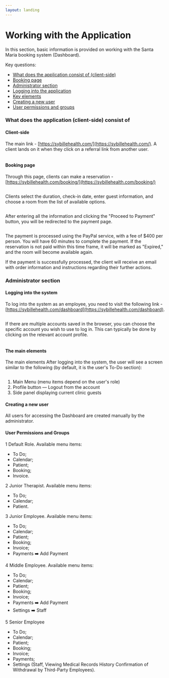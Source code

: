 ```yaml
---
layout: landing
---
```


# Working with the Application

In this section, basic information is provided on working with the Santa Maria booking system (Dashboard).

Key questions:

* [What does the application consist of (client-side)](work-with-dashboard.md#client-admin-parts)
* [Booking page](work-with-dashboard.md#booking-page)
* [Administrator section](work-with-dashboard.md#admin-section)
* [Logging into the application](work-with-dashboard.md#admin-login)
* [Key elements](work-with-dashboard.md#basic-elements)
* [Creating a new user](work-with-dashboard.md#create-new-user)
* [User permissions and groups](work-with-dashboard.md#staff-roles)

### What does the application (client-side) consist of <a href="#client-admin-parts" id="client-admin-parts"></a>

#### Client-side

The main link - [https://sybillehealth.com/](https://sybillehealth.com/). A client lands on it when they click on a referral link from another user.

<figure><img src="../../.gitbook/assets/image (4) (1) (1) (1).png" alt=""><figcaption></figcaption></figure>

#### Booking page  <a href="#booking-page" id="booking-page"></a>

Through this page, clients can make a reservation - [https://sybillehealth.com/booking/](https://sybillehealth.com/booking/)

<figure><img src="../../.gitbook/assets/image (5) (1) (1) (1).png" alt=""><figcaption></figcaption></figure>

Clients select the duration, check-in date, enter guest information, and choose a room from the list of available options.&#x20;

<figure><img src="../../.gitbook/assets/image (2).png" alt=""><figcaption></figcaption></figure>

After entering all the information and clicking the "Proceed to Payment" button, you will be redirected to the payment page.

<figure><img src="../../.gitbook/assets/image (3) (1) (1).png" alt=""><figcaption></figcaption></figure>

The payment is processed using the PayPal service, with a fee of $400 per person. You will have 60 minutes to complete the payment. If the reservation is not paid within this time frame, it will be marked as "Expired," and the room will become available again.

If the payment is successfully processed, the client will receive an email with order information and instructions regarding their further actions.



### Administrator section <a href="#admin-section" id="admin-section"></a>

#### Logging into the system <a href="#admin-login" id="admin-login"></a>

To log into the system as an employee, you need to visit the following link - [https://sybillehealth.com/dashboard](https://sybillehealth.com/dashboard).

<figure><img src="../../.gitbook/assets/image (1) (1) (1).png" alt=""><figcaption></figcaption></figure>

If there are multiple accounts saved in the browser, you can choose the specific account you wish to use to log in. This can typically be done by clicking on the relevant account profile.

<figure><img src="../../.gitbook/assets/image (6) (1).png" alt=""><figcaption></figcaption></figure>

#### The main elements <a href="#basic-elements" id="basic-elements"></a>

The main elements After logging into the system, the user will see a screen similar to the following (by default, it is the user's To-Do section):

<figure><img src="../../.gitbook/assets/image (7) (1).png" alt=""><figcaption></figcaption></figure>

1. Main Menu (menu items depend on the user's role)
2. Profile button — Logout from the account
3. Side panel displaying current clinic guests

#### Creating a new user <a href="#create-new-user" id="create-new-user"></a>

All users for accessing the Dashboard are created manually by the administrator.

#### User Permissions and Groups <a href="#staff-roles" id="staff-roles"></a>

1 Default Role. Available menu items:

* To Do;
* Calendar;
* Patient;
* Booking;
* Invoice.

2 Junior Therapist. Available menu items:

* To Do;
* Calendar;
* Patient.

3 Junior Employee. Available menu items:

* To Do;
* Calendar;
* Patient;
* Booking;
* Invoice;
* Payments ➡️ Add Payment

4 Middle Employee. Available menu items:

* To Do;
* Calendar;
* Patient;
* Booking;
* Invoice;
* Payments ➡️ Add Payment
* Settings ➡️ Staff

5 Senior Employee

* To Do;
* Calendar;
* Patient;
* Booking;
* Invoice;
* Payments;
* Settings (Staff, Viewing Medical Records History Confirmation of Withdrawal by Third-Party Employees).



